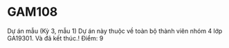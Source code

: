 # GAM108
Dự án mẫu (Kỳ 3, mẫu 1)
Dự án này thuộc về toàn bộ thành viên nhóm 4 lớp GA19301.
Và đã kết thúc.!
Điểm: 9
